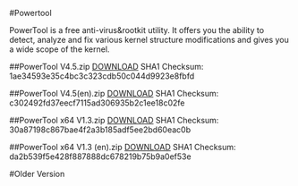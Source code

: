 #Powertool

PowerTool is a free anti-virus&rootkit utility. It offers you the ability to detect, analyze and fix various kernel structure modifications and gives you a wide scope of the kernel.

##PowerTool V4.5.zip
[DOWNLOAD](https://github.com/Jyny/powertool-google/blob/master/downloads/PowerTool%20V4.5.zip?raw=true)
SHA1 Checksum:	1ae34593e35c4bc3c323cdb50c044d9923e8fbfd

##PowerTool V4.5(en).zip
[DOWNLOAD](https://github.com/Jyny/powertool-google/blob/master/downloads/PowerTool%20V4.5(en).zip?raw=true)
SHA1 Checksum:	c302492fd37eecf7115ad306935b2c1ee18c02fe

##PowerTool x64 V1.3.zip
[DOWNLOAD](https://github.com/Jyny/powertool-google/blob/master/downloads/PowerTool%20x64%20V1.3.zip?raw=true)
SHA1 Checksum:	30a87198c867bae4f2a3b185adf5ee2bd60eac0b

##PowerTool x64 V1.3 (en).zip
[DOWNLOAD](https://github.com/Jyny/powertool-google/blob/master/downloads/PowerTool%20x64%20V1.3%20(en).zip?raw=true)
SHA1 Checksum:	da2b539f5e428f887888dc678219b75b9a0ef53e


#Older Version
